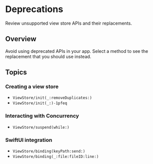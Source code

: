 # Deprecations

Review unsupported view store APIs and their replacements.

## Overview

Avoid using deprecated APIs in your app. Select a method to see the replacement that you should use instead.

## Topics

### Creating a view store

- ``ViewStore/init(_:removeDuplicates:)``
- ``ViewStore/init(_:)-1pfeq``

### Interacting with Concurrency

- ``ViewStore/suspend(while:)``

### SwiftUI integration

- ``ViewStore/binding(keyPath:send:)``
- ``ViewStore/binding(_:file:fileID:line:)``
